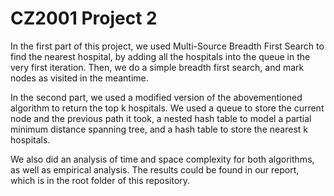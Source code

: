# CZ2001 Project 2
In the first part of this project, we used Multi-Source Breadth First Search to find the nearest hospital, by adding all the hospitals into the queue in the very first iteration. Then, we do a simple breadth first search, and mark nodes as visited in the meantime.

In the second part, we used a modified version of the abovementioned algorithm to return the top k hospitals. We used a queue to store the current node and the previous path it took, a nested hash table to model a partial minimum distance spanning tree, and a hash table to store the nearest k hospitals.

We also did an analysis of time and space complexity for both algorithms, as well as empirical analysis. The results could be found in our report, which is in the root folder of this repository.
